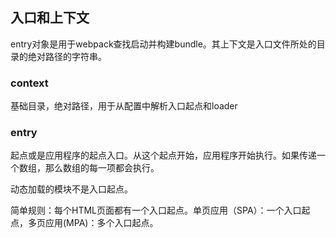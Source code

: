## 入口和上下文

entry对象是用于webpack查找启动并构建bundle。其上下文是入口文件所处的目录的绝对路径的字符串。



### context

基础目录，绝对路径，用于从配置中解析入口起点和loader



### entry

起点或是应用程序的起点入口。从这个起点开始，应用程序开始执行。如果传递一个数组，那么数组的每一项都会执行。

动态加载的模块不是入口起点。

简单规则：每个HTML页面都有一个入口起点。单页应用（SPA）：一个入口起点，多页应用(MPA)：多个入口起点。
